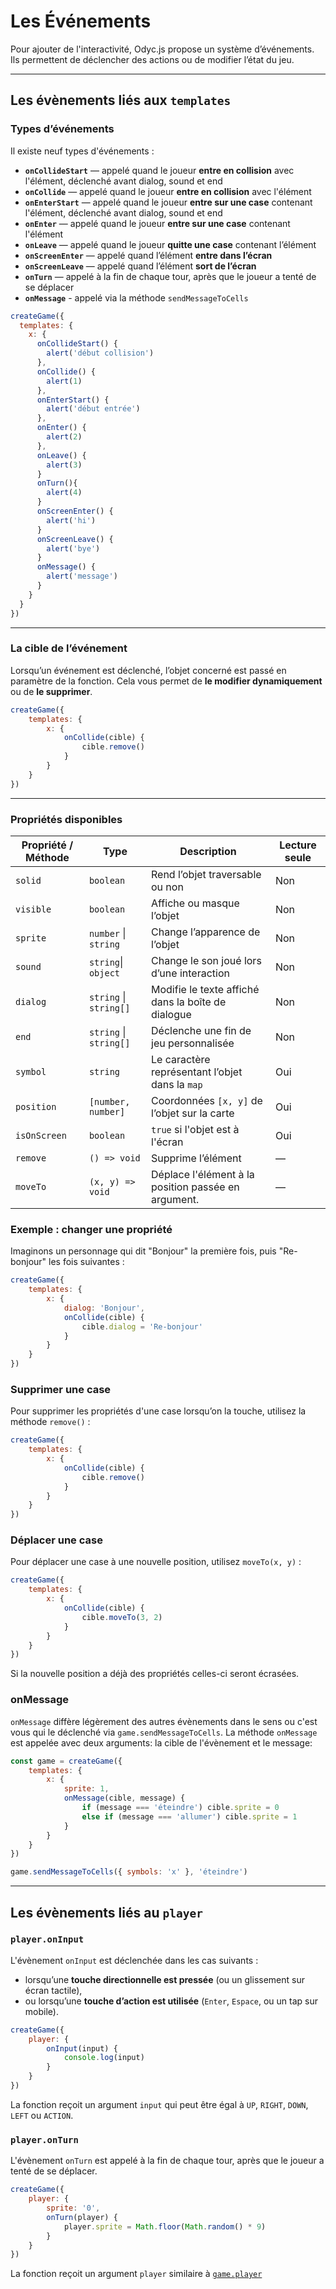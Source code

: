 <script>
import Aside from '../../../lib/ui/Doc/Aside.svelte'
import Emoji from '../../../lib/ui/Doc/Emoji.svelte'
</script>

# <Emoji src="🪤" /> Les Événements

Pour ajouter de l'interactivité, Odyc.js propose un système d’événements.  
Ils permettent de déclencher des actions ou de modifier l’état du jeu.

---

## <Emoji src="⛳" /> Les évènements liés aux `templates`

### <Emoji src="🔎" /> Types d’événements

Il existe neuf types d'événements :

- **`onCollideStart`** — appelé quand le joueur **entre en collision** avec l'élément, déclenché avant dialog, sound et end
- **`onCollide`** — appelé quand le joueur **entre en collision** avec l'élément
- **`onEnterStart`** — appelé quand le joueur **entre sur une case** contenant l'élément, déclenché avant dialog, sound et end
- **`onEnter`** — appelé quand le joueur **entre sur une case** contenant l'élément
- **`onLeave`** — appelé quand le joueur **quitte une case** contenant l’élément
- **`onScreenEnter`** — appelé quand l’élément **entre dans l’écran**
- **`onScreenLeave`** — appelé quand l’élément **sort de l’écran**
- **`onTurn`** — appelé à la fin de chaque tour, après que le joueur a tenté de se déplacer
- **`onMessage`** - appelé via la méthode `sendMessageToCells`

```js
createGame({
  templates: {
    x: {
      onCollideStart() {
        alert('début collision')
      },
      onCollide() {
        alert(1)
      },
      onEnterStart() {
        alert('début entrée')
      },
      onEnter() {
        alert(2)
      },
      onLeave() {
        alert(3)
      }
      onTurn(){
        alert(4)
      }
      onScreenEnter() {
        alert('hi')
      }
      onScreenLeave() {
        alert('bye')
      }
      onMessage() {
        alert('message')
      }
    }
  }
})
```

---

### <Emoji src="🎯" /> La cible de l’événement

Lorsqu’un événement est déclenché, l’objet concerné est passé en paramètre de la fonction.
Cela vous permet de **le modifier dynamiquement** ou de **le supprimer**.

```js
createGame({
	templates: {
		x: {
			onCollide(cible) {
				cible.remove()
			}
		}
	}
})
```

---

### <Emoji src="📋" /> Propriétés disponibles

| Propriété / Méthode | Type                   | Description                                         | Lecture seule |
| ------------------- | ---------------------- | --------------------------------------------------- | ------------- |
| `solid`             | `boolean`              | Rend l’objet traversable ou non                     | Non           |
| `visible`           | `boolean`              | Affiche ou masque l’objet                           | Non           |
| `sprite`            | `number` \| `string`   | Change l’apparence de l’objet                       | Non           |
| `sound`             | `string`\| `object`    | Change le son joué lors d’une interaction           | Non           |
| `dialog`            | `string` \| `string[]` | Modifie le texte affiché dans la boîte de dialogue  | Non           |
| `end`               | `string` \| `string[]` | Déclenche une fin de jeu personnalisée              | Non           |
| `symbol`            | `string`               | Le caractère représentant l’objet dans la `map`     | Oui           |
| `position`          | `[number, number]`     | Coordonnées `[x, y]` de l’objet sur la carte        | Oui           |
| `isOnScreen`        | `boolean`              | `true` si l'objet est à l'écran                     | Oui           |
| `remove`            | `() => void`           | Supprime l’élément                                  | —             |
| `moveTo`            | `(x, y) => void`       | Déplace l'élément à la position passée en argument. | —             |

### Exemple : changer une propriété

Imaginons un personnage qui dit "Bonjour" la première fois, puis "Re-bonjour" les fois suivantes :

```js
createGame({
	templates: {
		x: {
			dialog: 'Bonjour',
			onCollide(cible) {
				cible.dialog = 'Re-bonjour'
			}
		}
	}
})
```

### Supprimer une case

Pour supprimer les propriétés d'une case lorsqu’on la touche, utilisez la méthode `remove()` :

```js
createGame({
	templates: {
		x: {
			onCollide(cible) {
				cible.remove()
			}
		}
	}
})
```

### Déplacer une case

Pour déplacer une case à une nouvelle position, utilisez `moveTo(x, y)` :

```js
createGame({
	templates: {
		x: {
			onCollide(cible) {
				cible.moveTo(3, 2)
			}
		}
	}
})
```

<Aside variant="Warning">

Si la nouvelle position a déjà des propriétés celles-ci seront écrasées.

</Aside>

### onMessage

`onMessage` diffère légèrement des autres évènements dans le sens ou c'est vous qui le déclenché via `game.sendMessageToCells`. La méthode `onMessage` est appelée avec deux arguments: la cible de l'évènement et le message:

```js
const game = createGame({
	templates: {
		x: {
			sprite: 1,
			onMessage(cible, message) {
				if (message === 'éteindre') cible.sprite = 0
				else if (message === 'allumer') cible.sprite = 1
			}
		}
	}
})

game.sendMessageToCells({ symbols: 'x' }, 'éteindre')
```

---

## Les évènements liés au `player`

### <Emoji src="🎮"/> `player.onInput`

L'évènement `onInput` est déclenchée dans les cas suivants :

- lorsqu’une **touche directionnelle est pressée** (ou un glissement sur écran tactile),
- ou lorsqu’une **touche d’action est utilisée** (`Enter`, `Espace`, ou un tap sur mobile).

```js
createGame({
	player: {
		onInput(input) {
			console.log(input)
		}
	}
})
```

La fonction reçoit un argument `input` qui peut être égal à `UP`, `RIGHT`, `DOWN`, `LEFT` ou `ACTION`.

### <Emoji src="⏰"/> `player.onTurn`

L'évènement `onTurn` est appelé à la fin de chaque tour, après que le joueur a tenté de se déplacer.

```js
createGame({
	player: {
		sprite: '0',
		onTurn(player) {
			player.sprite = Math.floor(Math.random() * 9)
		}
	}
})
```

La fonction reçoit un argument `player` similaire à [`game.player`](/fr/doc/interaction-and-logic/game-state#player)
